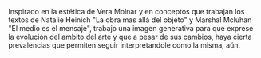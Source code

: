 Inspirado en la estética de Vera Molnar y en conceptos que trabajan los textos de Natalie Heinich "La obra mas allá del objeto" y Marshal Mcluhan "El medio es el mensaje", trabajo una imagen generativa para que exprese la evolución del ambito del arte y que a pesar de sus cambios, haya cierta prevalencias que permiten seguir interpretandole como la misma, aún.
